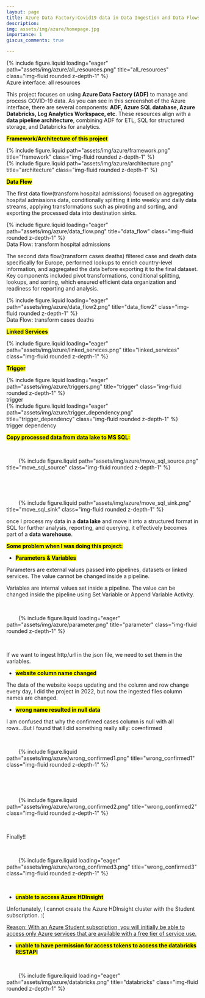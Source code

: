 ```yaml
---
layout: page
title: Azure Data Factory:Covid19 data in Data Ingestion and Data Flows
description: 
img: assets/img/azure/homepage.jpg
importance: 1
giscus_comments: true

---
```


<div class="row">
    <div class="col-sm mt-3 mt-md-0">
        {% include figure.liquid loading="eager" path="assets/img/azure/all_resources.png" title="all_resources" class="img-fluid rounded z-depth-1" %}
    </div>
</div>
<div class="caption">
    Azure interface: all resources
</div>

This project focuses on using **Azure Data Factory (ADF)** to manage and process COVID-19 data. As you can see in this screenshot of the Azure interface, there are several components: **ADF, Azure SQL database, Azure Databricks, Log Analytics Workspace, etc**. These resources align with a **data pipeline architecture**, combining ADF for ETL, SQL for structured storage, and Databricks for analytics.

**<mark>Framework/Architecture of this project </mark>**

<div class="row justify-content-sm-center">
    <div class="col-sm-8 mt-3 mt-md-0">
        {% include figure.liquid path="assets/img/azure/framework.png" title="framework" class="img-fluid rounded z-depth-1" %}
    </div>
    <div class="col-sm-8 mt-3 mt-md-0">
        {% include figure.liquid path="assets/img/azure/architecture.png" title="architecture" class="img-fluid rounded z-depth-1" %}
    </div>
</div>


**<mark>Data Flow</mark>**

The first data flow(transform hospital admissions) focused on aggregating hospital admissions data, conditionally splitting it into weekly and daily data streams, applying transformations such as pivoting and sorting, and exporting the processed data into destination sinks.

<div class="row">
    <div class="col-sm mt-3 mt-md-0">
        {% include figure.liquid loading="eager" path="assets/img/azure/data_flow.png" title="data_flow" class="img-fluid rounded z-depth-1" %}
    </div>
</div>
<div class="caption">
    Data Flow: transform hospital admissions
</div>

The second data flow(transform cases deaths) filtered case and death data specifically for Europe, performed lookups to enrich country-level information, and aggregated the data before exporting it to the final dataset. Key components included pivot transformations, conditional splitting, lookups, and sorting, which ensured efficient data organization and readiness for reporting and analysis.

<div class="row">
    <div class="col-sm mt-3 mt-md-0">
        {% include figure.liquid loading="eager" path="assets/img/azure/data_flow2.png" title="data_flow2" class="img-fluid rounded z-depth-1" %}
    </div>
</div>
<div class="caption">
    Data Flow: transform cases deaths
</div>

**<mark>Linked Services</mark>**

<div class="row">
    <div class="col-sm mt-3 mt-md-0">
        {% include figure.liquid loading="eager" path="assets/img/azure/linked_services.png" title="linked_services" class="img-fluid rounded z-depth-1" %}
    </div>
</div>

**<mark>Trigger</mark>**
<div class="row">
    <div class="col-sm mt-3 mt-md-0">
        {% include figure.liquid loading="eager" path="assets/img/azure/triggers.png" title="trigger" class="img-fluid rounded z-depth-1" %}
    </div>
</div>
<div class="caption">
    trigger
</div>
<div class="row">
    <div class="col-sm mt-3 mt-md-0">
        {% include figure.liquid loading="eager" path="assets/img/azure/trigger_dependency.png" title="trigger_dependency" class="img-fluid rounded z-depth-1" %}
    </div>
</div>
<div class="caption">
    trigger dependency
</div>

**<mark>Copy processed data from data lake to MS SQL:</mark>**

<div class="row justify-content-sm-center">

    <div class="col-sm-5 mt-3 mt-md-0">

        {% include figure.liquid path="assets/img/azure/move_sql_source.png" title="move_sql_source" class="img-fluid rounded z-depth-1" %}

    </div>

    <div class="col-sm-5 mt-3 mt-md-0">

        {% include figure.liquid path="assets/img/azure/move_sql_sink.png" title="move_sql_sink" class="img-fluid rounded z-depth-1" %}


</div>

once I process my data in a **data lake** and move it into a structured format in SQL for further analysis, reporting, and querying, it effectively becomes part of a **data warehouse**.

**<mark>Some problem when I was doing this project:</mark>**

- **<mark>Parameters & Variables</mark>**

Parameters are external values passed into pipelines, datasets or linked services. The value cannot be changed inside a pipeline.

Variables are internal values set inside a pipeline. The value can be changed inside the pipeline using Set Variable or Append Variable Activity.

<div class="row">

    <div class="col-sm mt-3 mt-md-0">

        {% include figure.liquid loading="eager" path="assets/img/azure/parameter.png" title="parameter" class="img-fluid rounded z-depth-1" %}

    </div>

</div>

If we want to ingest http/url in the json file, we need to set them in the variables.

- **<mark>website column name changed</mark>**

The data of the website keeps updating and the column and row change every day, I did the project in 2022, but now the ingested files column names are changed.

- **<mark>wrong name resulted in null data</mark>**

I am confused that why the confirmed cases column is null with all rows...But I found that I did something really silly: co~~m~~nfirmed

<div class="row justify-content-sm-center">

    <div class="col-sm-5 mt-3 mt-md-0">

        {% include figure.liquid path="assets/img/azure/wrong_confirmed1.png" title="wrong_confirmed1" class="img-fluid rounded z-depth-1" %}

    </div>

    <div class="col-sm-5 mt-3 mt-md-0">

        {% include figure.liquid path="assets/img/azure/wrong_confirmed2.png" title="wrong_confirmed2" class="img-fluid rounded z-depth-1" %}

    </div>

</div>

Finally!!

<div class="row justify-content-sm-center">

    <div class="col-sm-8 mt-3 mt-md-0">

        {% include figure.liquid loading="eager" path="assets/img/azure/wrong_confirmed3.png" title="wrong_confirmed3" class="img-fluid rounded z-depth-1" %}

    </div>

</div>

- **<mark>unable to access Azure HDInsight</mark>**

Unfortunately, I cannot create the Azure HDInsight cluster with the Student subscription. :(

[Reason: With an Azure Student subscription, you will initially be able to access only Azure services that are available with a free tier of service use.](https://learn.microsoft.com/en-us/answers/questions/179055/can-i-use-a-student-subscription-in-azure-to-creat)

- **<mark>unable to have permission for access tokens to access the databricks RESTAPI</mark>**

<div class="row justify-content-sm-center">

    <div class="col-sm-8 mt-3 mt-md-0">

        {% include figure.liquid loading="eager" path="assets/img/azure/databricks.png" title="databricks" class="img-fluid rounded z-depth-1" %}

    </div>

</div>